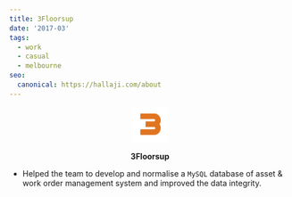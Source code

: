 ```yaml
---
title: 3Floorsup
date: '2017-03'
tags:
  - work
  - casual
  - melbourne
seo:
  canonical: https://hallaji.com/about
---
```

<p align='center'>
  <img src='/stories/3floorsup/3floorsup.png' height='64' />
</p>
<p align='center'>
  <b>3Floorsup</b>
</p>

* Helped the team to develop and normalise a `MySQL` database of asset & work order management system and improved the data integrity.
